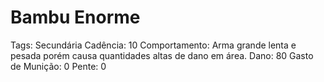 # Bambu Enorme

Tags: Secundária
Cadência: 10
Comportamento: Arma grande lenta e pesada porém causa quantidades altas de dano em área. 
Dano: 80
Gasto de Munição: 0
Pente: 0